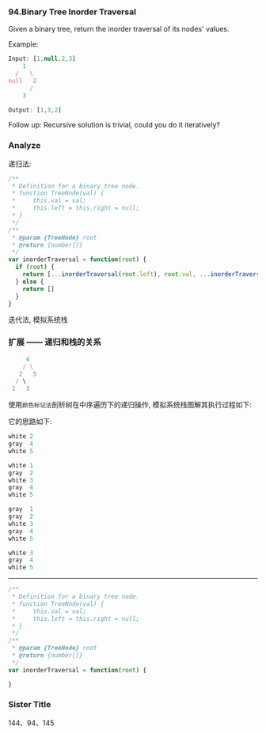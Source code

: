 ### 94.Binary Tree Inorder Traversal

Given a binary tree, return the inorder traversal of its nodes' values.

Example:

```js
Input: [1,null,2,3]
    1
  /   \
null   2
      /
    3

Output: [1,3,2]
```

Follow up: Recursive solution is trivial, could you do it iteratively?

### Analyze

递归法:

```js
/**
 * Definition for a binary tree node.
 * function TreeNode(val) {
 *     this.val = val;
 *     this.left = this.right = null;
 * }
 */
/**
 * @param {TreeNode} root
 * @return {number[]}
 */
var inorderTraversal = function(root) {
  if (root) {
    return [...inorderTraversal(root.left), root.val, ...inorderTraversal(root.right)]
  } else {
    return []
  }
}
```

迭代法, 模拟系统栈

### 扩展 —— 递归和栈的关系

```js
     4
    / \
   2   5
  / \
 1   3
```

使用`颜色标记法`剖析树在中序遍历下的递归操作, 模拟系统栈图解其执行过程如下:

它的思路如下:

```js
white 2
gray  4
white 5

white 1
gray  2
white 3
gray  4
white 5

gray  1
gray  2
white 3
gray  4
white 5

white 3
gray  4
white 5
```

-------------------------------

```js
/**
 * Definition for a binary tree node.
 * function TreeNode(val) {
 *     this.val = val;
 *     this.left = this.right = null;
 * }
 */
/**
 * @param {TreeNode} root
 * @return {number[]}
 */
var inorderTraversal = function(root) {

}
```

### Sister Title

144、94、145